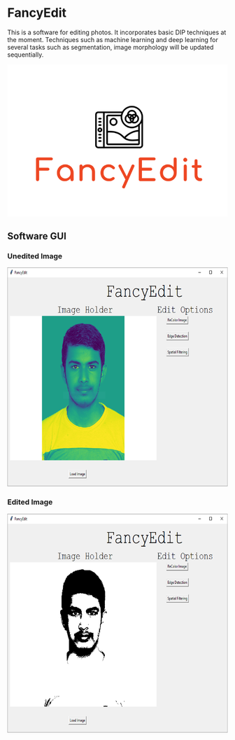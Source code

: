 # FancyEdit
This is a software for editing photos. It incorporates basic DIP techniques at the moment. Techniques such as machine learning and deep learning for several tasks such as segmentation, image morphology will be updated sequentially. 

<img src="image/fancyEditlogo.PNG" />

## Software GUI 
### Unedited Image
<img src="image/unedited.PNG" height="500" width="700"/>

### Edited Image
<img src="image/binarized.PNG" height="500" width="700"/>
